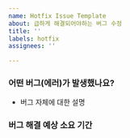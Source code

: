 ```yaml
---
name: Hotfix Issue Template
about: 급하게 해결되어야하는 버그 수정
title: ''
labels: hotfix
assignees: ''

---
```


### 어떤 버그(에러)가 발생했나요?
- 버그 자체에 대한 설명

### 버그 해결 예상 소요 기간
